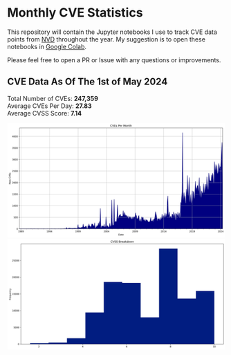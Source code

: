 # Monthly CVE Statistics

This repository will contain the Jupyter notebooks I use to track CVE data points from [NVD](https://nvd.nist.gov/) throughout the year. My suggestion is to open these notebooks in [Google Colab](https://colab.research.google.com).

Please feel free to open a PR or Issue with any questions or improvements.

## CVE Data As Of The 1st of May 2024

Total Number of CVEs: **247,359**<br/>
Average CVEs Per Day: **27.83**<br/>
Average CVSS Score: **7.14**<br/>

![CVE Graph](All.jpg "CVE Graph")<br/>
![CVSS Graph](AllCVSS.jpg "CVSS Graph")
